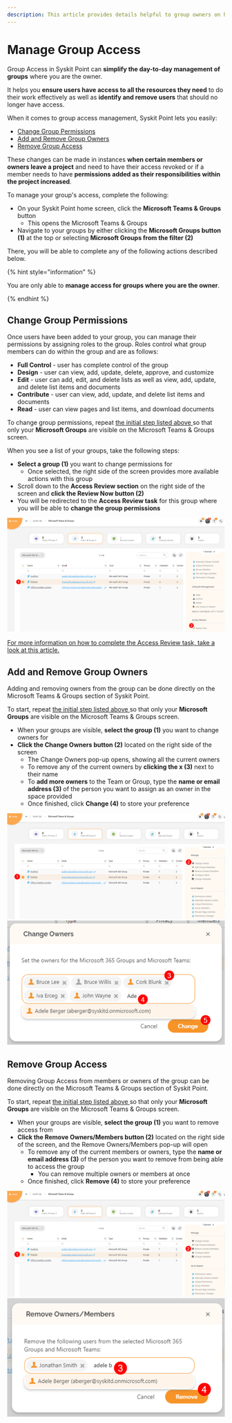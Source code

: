 ```yaml
---
description: This article provides details helpful to group owners on how to Manage Group Access.
---
```


# Manage Group Access

Group Access in Syskit Point can **simplify the day-to-day management of groups** where you are the owner. 

It helps you **ensure users have access to all the resources they need** to do their work effectively as well as **identify and remove users** that should no longer have access. 

When it comes to group access management, Syskit Point lets you easily:
 * [Change Group Permissions](#manage-group-permissions)
 * [Add and Remove Group Owners](#add-and-remove-group-owners)
 * [Remove Group Access](#remove-group-access)

These changes can be made in instances **when certain members or owners leave a project** and need to have their access revoked or if a member needs to have **permissions added as their responsibilities within the project increased**. 

To manage your group's access, complete the following: 

* On your Syskit Point home screen, click the **Microsoft Teams & Groups** button
  * This opens the Microsoft Teams & Groups
* Navigate to your groups by either clicking the **Microsoft Groups button (1)** at the top or selecting **Microsoft Groups from the filter (2)**

There, you will be able to complete any of the following actions described below. 


{% hint style="information" %}

You are only able to **manage access for groups where you are the owner**.

{% endhint %}

## Change Group Permissions

Once users have been added to your group, you can manage their permissions by assigning roles to the group. Roles control what group members can do within the group and are as follows: 
  * **Full Control** - user has complete control of the group
  * **Design** - user can view, add, update, delete, approve, and customize
  * **Edit** - user can add, edit, and delete lists as well as view, add, update, and delete list items and documents
  * **Contribute** - user can view, add, update, and delete list items and documents
  * **Read** - user can view pages and list items, and download documents

To change group permissions, repeat [the initial step listed above ](#manage-group-access) so that only your **Microsoft Groups** are visible on the Microsoft Teams & Groups screen. 

When you see a list of your groups, take the following steps:

 * **Select a group (1)** you want to change permissions for
   * Once selected, the right side of the screen provides more available actions with this group
 * Scroll down to the **Access Review section** on the right side of the screen and **click the Review Now button (2)**
 * You will be redirected to the **Access Review task** for this group where you will be able to **change the group permissions**

![Change Group Permissions](../../.gitbook/assets/manage-group-access_change-group-permissions.png)

[For more information on how to complete the Access Review task, take a look at this article.](../resolve-governance-tasks/access-review.md)


## Add and Remove Group Owners

Adding and removing owners from the group can be done directly on the Microsoft Teams & Groups section of Syskit Point. 

To start, repeat [the initial step listed above ](#manage-group-access) so that only your **Microsoft Groups** are visible on the Microsoft Teams & Groups screen. 

  * When your groups are visible, **select the group (1)** you want to change owners for
* **Click the Change Owners button (2)** located on the right side of the screen
    * The Change Owners pop-up opens, showing all the current owners
  * To remove any of the current owners by **clicking the x (3)** next to their name
  * To **add more owners** to the Team or Group, type the **name or email address (3)** of the person you want to assign as an owner in the space provided
  * Once finished, click **Change (4)** to store your preference

![Add and Remove Group Owners](../../.gitbook/assets/manage-group-access_add-remove-group-owners.png)
![Add and Remove Group Owners Selection Step](../../.gitbook/assets/manage-group-access_add-remove-group-owners-selection.png)

## Remove Group Access

Removing Group Access from members or owners of the group can be done directly on the Microsoft Teams & Groups section of Syskit Point. 

To start, repeat [the initial step listed above ](#manage-group-access) so that only your **Microsoft Groups** are visible on the Microsoft Teams & Groups screen. 

  * When your groups are visible, **select the group (1)** you want to remove access from
* **Click the Remove Owners/Members button (2)** located on the right side of the screen, and the Remove Owners/Members pop-up will open
  * To remove any of the current members or owners, type the **name or email address (3)** of the person you want to remove from being able to access the group
    * You can remove multiple owners or members at once
  * Once finished, click **Remove (4)** to store your preference

![Remove Group Access](../../.gitbook/assets/manage-group-access_remove-group-access.png)
![Remove Owners or Members](../../.gitbook/assets/manage-group-access_remove-group-access-owners-members.png)